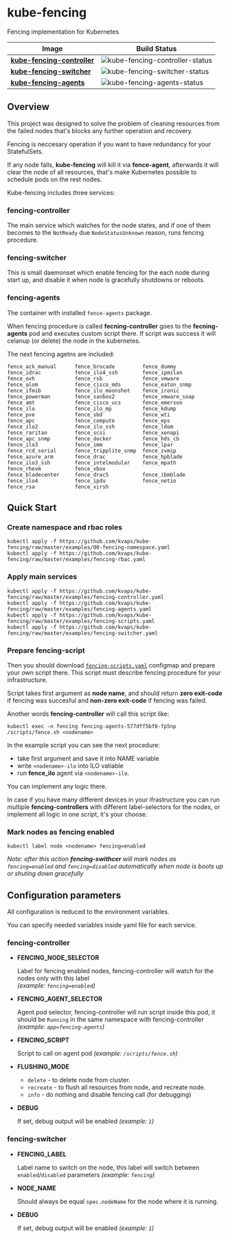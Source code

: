 # kube-fencing

Fencing implementation for Kubernetes


| Image                          | Build Status                       |
|--------------------------------|------------------------------------|
| **[kube-fencing-controller]**  | ![kube-fencing-controller-status]  |
| **[kube-fencing-switcher]**    | ![kube-fencing-switcher-status]    |
| **[kube-fencing-agents]**      | ![kube-fencing-agents-status]      |


[kube-fencing-controller]: https://hub.docker.com/r/kvaps/kube-fencing-controller/
[kube-fencing-switcher]: https://hub.docker.com/r/kvaps/kube-fencing-switcher/
[kube-fencing-agents]: https://hub.docker.com/r/kvaps/kube-fencing-agents/
[kube-fencing-controller-status]: https://img.shields.io/docker/build/kvaps/kube-fencing-controller.svg
[kube-fencing-switcher-status]:  https://img.shields.io/docker/build/kvaps/kube-fencing-switcher.svg
[kube-fencing-agents-status]:  https://img.shields.io/docker/build/kvaps/kube-fencing-agents.svg


## Overview

This project was designed to solve the problem of cleaning resources from the failed nodes that's blocks any further operation and recovery.

Fencing is neccesary operation if you want to have redundancy for your StatefulSets.

If any node falls, **kube-fencing** will kill it via **fence-agent**, afterwards it will clear the node of all resources, that's make Kubernetes possible to schedule pods on the rest nodes.

Kube-fencing includes three services:

### fencing-controller

The main service which watches for the node states, and if one of them becomes to the `NotReady` due `NodeStatusUnknown` reason, runs fencing procedure.

### fencing-switcher

This is small daemonset which enable fencing for the each node during start up, and disable it when node is gracefully shutdowns or reboots.

### fencing-agents

The container with installed `fence-agents` package.

When fencing procedure is called **fecning-controller** goes to the **fecning-agents** pod and executes custom script there.
If script was success it will celanup (or delete) the node in the kubernetes.

The next fencing agetns are included:

```
fence_ack_manual      fence_brocade         fence_dummy           fence_idrac           fence_ilo4_ssh        fence_ipmilan         fence_ovh             fence_rsb             fence_vmware          
fence_alom            fence_cisco_mds       fence_eaton_snmp      fence_ifmib           fence_ilo_moonshot    fence_ironic          fence_powerman        fence_sanbox2         fence_vmware_soap     
fence_amt             fence_cisco_ucs       fence_emerson         fence_ilo             fence_ilo_mp          fence_kdump           fence_pve             fence_sbd             fence_wti             
fence_apc             fence_compute         fence_eps             fence_ilo2            fence_ilo_ssh         fence_ldom            fence_raritan         fence_scsi            fence_xenapi          
fence_apc_snmp        fence_docker          fence_hds_cb          fence_ilo3            fence_imm             fence_lpar            fence_rcd_serial      fence_tripplite_snmp  fence_zvmip           
fence_azure_arm       fence_drac            fence_hpblade         fence_ilo3_ssh        fence_intelmodular    fence_mpath           fence_rhevm           fence_vbox            
fence_bladecenter     fence_drac5           fence_ibmblade        fence_ilo4            fence_ipdu            fence_netio           fence_rsa             fence_virsh           
```

## Quick Start

### Create namespace and rbac roles
```
kubectl apply -f https://github.com/kvaps/kube-fencing/raw/master/examples/00-fencing-namespace.yaml
kubectl apply -f https://github.com/kvaps/kube-fencing/raw/master/examples/fencing-rbac.yaml
```

### Apply main services
```
kubectl apply -f https://github.com/kvaps/kube-fencing/raw/master/examples/fencing-controller.yaml
kubectl apply -f https://github.com/kvaps/kube-fencing/raw/master/examples/fencing-agents.yaml
kubectl apply -f https://github.com/kvaps/kube-fencing/raw/master/examples/fencing-scripts.yaml
kubectl apply -f https://github.com/kvaps/kube-fencing/raw/master/examples/fencing-switcher.yaml
```

### Prepare fencing-script

Then you should download [`fencing-scripts.yaml`](https://github.com/kvaps/kube-fencing/raw/master/examples/fencing-scripts.yaml) configmap and prepare your own script there.
This script must describe fencing procedure for your infrastructure.

Script takes first argument as **node name**, and should return **zero exit-code** if fencing was succesful and **non-zero exit-code** if fencing was failed.

Another words **fencing-controller** will call this script like:
```
kubectl exec -n fencing fencing-agents-577dff5bf8-fp5np /scripts/fence.sh <nodename>
```

In the example script you can see the next procedure:

* take first argument and save it into NAME variable
* write `<nodename>-ilo` into ILO vatiable
* run **fence_ilo** agent via `<nodename>-ilo`.

You can implement any logic there.

In case if you have many different devices in your ifrastructure you can run multiple **fencing-controllers** with different label-selectors for the nodes, or implement all logic in one script, it's your choose.

### Mark nodes as fencing enabled

```
kubectl label node <nodename> fencing=enabled
```

*Note: after this action **fencing-swithcer** will mark nodes as `fencing=enabled` and `fencing=disabled` automatically when node is boots up or shuting down gracefully*

## Configuration parameters

All configuration is reduced to the environment variables.

You can specify needed variables inside yaml file for each service.

### fencing-controller

* **FENCING_NODE_SELECTOR**

  Label for fencing enabled nodes, fencing-controller will watch for the nodes only with this label <br>
  *(example: `fencing=enabled`)*
  
* **FENCING_AGENT_SELECTOR**

  Agent pod selector, fencing-controller will run script inside this pod, it should be `Running` in the same namespace with fencing-controller *(example: `app=fencing-agents`)*
  
* **FENCING_SCRIPT**

  Script to call on agent pod *(example: `/scripts/fence.sh`)*
  
* **FLUSHING_MODE**

  * `delete` - to delete node from cluster.
  * `recreate` - to flush all resources from node, and recreate node.
  * `info` - do nothing and disable fencing call (for debugging)

* **DEBUG**

  If set, debug output will be enabled *(example: `1`)*
  

### fencing-switcher

* **FENCING_LABEL**

  Label name to switch on the node, this label will switch between `enabled`/`disabled` parameters *(example: `fencing`)*
  
* **NODE_NAME**

  Should always be equal `spec.nodeName` for the node where it is running.

* **DEBUG**

  If set, debug output will be enabled *(example: `1`)*
